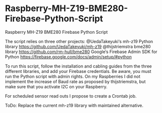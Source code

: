 # Raspberry-MH-Z19-BME280-Firebase-Python-Script
Raspberry MH-Z19 BME280 Firebase Python Script

The script relies on three other projects:
@UedaTakeyuki‘s mh-z19 Python library https://github.com/UedaTakeyuki/mh-z19
@thijstriemstra bme280 library https://github.com/rm-hull/bme280
Google‘s Firebase Admin SDK for Python https://firebase.google.com/docs/admin/setup/#python

To run this script, follow the installation and cabling guides from the three different libraries, and add your Firebase credentials.
Be aware, you must run the Python script with admin rights.
On my Raspberries I did not implement the increase of Baud rate as proposed by thijstriemstra, but make sure that you activate I2C on your Raspberry.

For scheduled sensor read outs I propose to create a Crontab job.

ToDo:
Replace the current mh-z19 library with maintained alternative.
